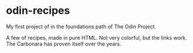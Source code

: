 # odin-recipes
My first project of in the foundations path of The Odin Project.

A few of recipes, made in pure HTML. Not very colorful, but the links work. 
The Carbonara has proven itself over the years. 